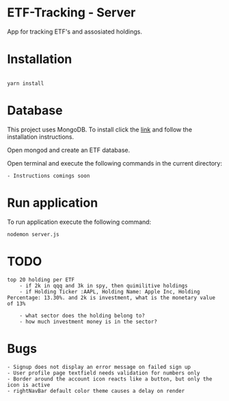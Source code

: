 # ETF-Tracking - Server

App for tracking ETF's and assosiated holdings.


# Installation

```

yarn install

```

# Database

This project uses MongoDB. To install click the [link](https://docs.mongodb.com/manual/installation/) and follow the installation instructions.

Open mongod and create an ETF database.

Open terminal and execute the following commands in the current directory:

```
- Instructions comings soon

```
# Run application 

To run application execute the following command:

```
nodemon server.js

```

# TODO

```
top 20 holding per ETF
    - if 2k in qqq and 3k in spy, then quimilitive holdings
    - if Holding Ticker :AAPL, Holding Name: Apple Inc, Holding Percentage: 13.30%. and 2k is investment, what is the monetary value of 13%

    - what sector does the holding belong to?
    - how much investment money is in the sector?
```

# Bugs

```
- Signup does not display an error message on failed sign up
- User profile page textfield needs validation for numbers only
- Border around the account icon reacts like a button, but only the icon is active
- rightNavBar default color theme causes a delay on render

```